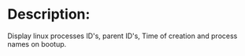 # Description:
Display linux processes ID's, parent ID's, Time of creation and process names on bootup.